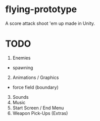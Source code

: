 # flying-prototype
A score attack shoot 'em up made in Unity.

# TODO
1. Enemies
 - spawning
2. Animations / Graphics
 - force field (boundary)
3. Sounds
4. Music
5. Start Screen / End Menu
6. Weapon Pick-Ups (Extras)

